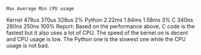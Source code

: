 	Max	Average	Min	CPU usage
Kernel	478us	370us	328us	2%
Python	2.22ms	1.84ms	1.58ms	3%
C	340ns	280ns	250ns	100%
Report: Based on the performance above, C code is the fastest but it also uses a lot of CPU.
The speed of the kernel on is decent and CPU usage is low.
The Python one is the slowest one while the CPU usage is not bad.

